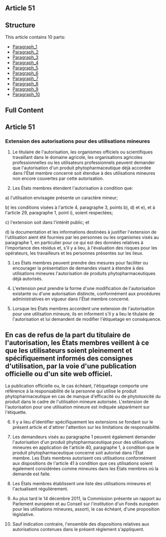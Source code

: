 ## Article 51

## Structure

This article contains 10 parts:

- [Paragraph_1](./Paragraph_1.md)
- [Paragraph_2](./Paragraph_2.md)
- [Paragraph_3](./Paragraph_3.md)
- [Paragraph_4](./Paragraph_4.md)
- [Paragraph_5](./Paragraph_5.md)
- [Paragraph_6](./Paragraph_6.md)
- [Paragraph_7](./Paragraph_7.md)
- [Paragraph_8](./Paragraph_8.md)
- [Paragraph_9](./Paragraph_9.md)
- [Paragraph_10](./Paragraph_10.md)

## Full Content

## Article 51
### Extension des autorisations pour des utilisations mineures

1. Le titulaire de l'autorisation, les organismes officiels ou scientifiques travaillant dans le domaine agricole, les organisations agricoles professionnelles ou les utilisateurs professionnels peuvent demander que l'autorisation d'un produit phytopharmaceutique déjà accordée dans l'État membre concerné soit étendue à des utilisations mineures non encore couvertes par cette autorisation.

2. Les États membres étendent l'autorisation à condition que:

a) l'utilisation envisagée présente un caractère mineur;

b) les conditions visées à l'article 4, paragraphe 3, points b), d) et e), et à l'article 29, paragraphe 1, point i), soient respectées;

c) l'extension soit dans l'intérêt public; et

d) la documentation et les informations destinées à justifier l'extension de l'utilisation aient été fournies par les personnes ou les organismes visés au paragraphe 1, en particulier pour ce qui est des données relatives à l'importance des résidus et, s'il y a lieu, à l'évaluation des risques pour les opérateurs, les travailleurs et les personnes présentes sur les lieux.

3. Les États membres peuvent prendre des mesures pour faciliter ou encourager la présentation de demandes visant à étendre à des utilisations mineures l'autorisation de produits phytopharmaceutiques déjà autorisés.

4. L'extension peut prendre la forme d'une modification de l'autorisation existante ou d'une autorisation distincte, conformément aux procédures administratives en vigueur dans l'État membre concerné.

5. Lorsque les États membres accordent une extension de l'autorisation pour une utilisation mineure, ils en informent s'il y a lieu le titulaire de l'autorisation et lui demandent de modifier l'étiquetage en conséquence.

En cas de refus de la part du titulaire de l'autorisation, les États membres veillent à ce que les utilisateurs soient pleinement et spécifiquement informés des consignes d'utilisation, par la voie d'une publication officielle ou d'un site web officiel.
---


La publication officielle ou, le cas échéant, l'étiquetage comporte une référence à la responsabilité de la personne qui utilise le produit phytopharmaceutique en cas de manque d'efficacité ou de phytotoxicité du produit dans le cadre de l'utilisation mineure autorisée. L'extension de l'autorisation pour une utilisation mineure est indiquée séparément sur l'étiquette.

6. Il y a lieu d'identifier spécifiquement les extensions se fondant sur le présent article et d'attirer l'attention sur les limitations de responsabilité.

7. Les demandeurs visés au paragraphe 1 peuvent également demander l'autorisation d'un produit phytopharmaceutique pour des utilisations mineures en application de l'article 40, paragraphe 1, à condition que le produit phytopharmaceutique concerné soit autorisé dans l'État membre. Les États membres autorisent ces utilisations conformément aux dispositions de l'article 41 à condition que ces utilisations soient également considérées comme mineures dans les États membres où la demande est faite.

8. Les États membres établissent une liste des utilisations mineures et l'actualisent régulièrement.

9. Au plus tard le 14 décembre 2011, la Commission présente un rapport au Parlement européen et au Conseil sur l'institution d'un Fonds européen pour les utilisations mineures, assorti, le cas échéant, d'une proposition législative.

10. Sauf indication contraire, l'ensemble des dispositions relatives aux autorisations contenues dans le présent règlement s'appliquent.